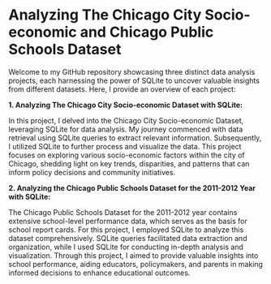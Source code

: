 # Analyzing The Chicago City Socio-economic and Chicago Public Schools Dataset

Welcome to my GitHub repository showcasing three distinct data analysis projects, each harnessing the power of SQLite to uncover valuable insights from different datasets. Here, I provide an overview of each project:

**1. Analyzing The Chicago City Socio-economic Dataset with SQLite:**

In this project, I delved into the Chicago City Socio-economic Dataset, leveraging SQLite for data analysis. My journey commenced with data retrieval using SQLite queries to extract relevant information. Subsequently, I utilized SQLite to further process and visualize the data. This project focuses on exploring various socio-economic factors within the city of Chicago, shedding light on key trends, disparities, and patterns that can inform policy decisions and community initiatives.

**2. Analyzing the Chicago Public Schools Dataset for the 2011-2012 Year with SQLite:**

The Chicago Public Schools Dataset for the 2011-2012 year contains extensive school-level performance data, which serves as the basis for school report cards. For this project, I employed SQLite to analyze this dataset comprehensively. SQLite queries facilitated data extraction and organization, while I used SQLite for conducting in-depth analysis and visualization. Through this project, I aimed to provide valuable insights into school performance, aiding educators, policymakers, and parents in making informed decisions to enhance educational outcomes.
